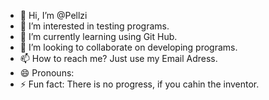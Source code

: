 - 👋 Hi, I’m @Pellzi
- 👀 I’m interested in testing programs.
- 🌱 I’m currently learning using Git Hub. 
- 💞️ I’m looking to collaborate on developing programs. 
- 📫 How to reach me? Just use my Email Adress.
- 😄 Pronouns: 
- ⚡ Fun fact: There is no progress, if you cahin the inventor.

<!---
Pellzi/Pellzi is a ✨ special ✨ repository because its `README.md` (this file) appears on your GitHub profile.
You can click the Preview link to take a look at your changes.
--->
